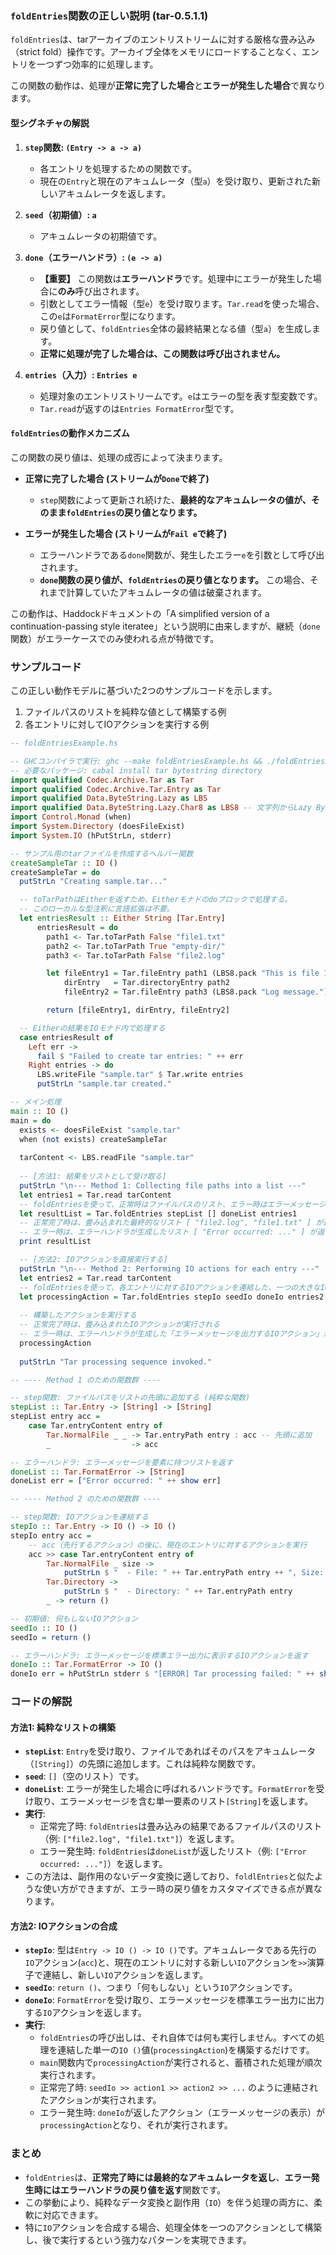 ### `foldEntries`関数の正しい説明 (tar-0.5.1.1)

`foldEntries`は、tarアーカイブのエントリストリームに対する厳格な畳み込み（strict fold）操作です。アーカイブ全体をメモリにロードすることなく、エントリを一つずつ効率的に処理します。

この関数の動作は、処理が**正常に完了した場合**と**エラーが発生した場合**で異なります。

#### 型シグネチャの解説

1.  **`step`関数: `(Entry -> a -> a)`**
    *   各エントリを処理するための関数です。
    *   現在の`Entry`と現在のアキュムレータ（型`a`）を受け取り、更新された新しいアキュムレータを返します。

2.  **`seed`（初期値）: `a`**
    *   アキュムレータの初期値です。

3.  **`done`（エラーハンドラ）: `(e -> a)`**
    *   **【重要】** この関数は**エラーハンドラ**です。処理中にエラーが発生した場合に**のみ**呼び出されます。
    *   引数としてエラー情報（型`e`）を受け取ります。`Tar.read`を使った場合、この`e`は`FormatError`型になります。
    *   戻り値として、`foldEntries`全体の最終結果となる値（型`a`）を生成します。
    *   **正常に処理が完了した場合は、この関数は呼び出されません。**

4.  **`entries`（入力）: `Entries e`**
    *   処理対象のエントリストリームです。`e`はエラーの型を表す型変数です。
    *   `Tar.read`が返すのは`Entries FormatError`型です。

#### `foldEntries`の動作メカニズム

この関数の戻り値は、処理の成否によって決まります。

*   **正常に完了した場合 (ストリームが`Done`で終了)**
    *   `step`関数によって更新され続けた、**最終的なアキュムレータの値が、そのまま`foldEntries`の戻り値となります。**

*   **エラーが発生した場合 (ストリームが`Fail e`で終了)**
    *   エラーハンドラである`done`関数が、発生したエラー`e`を引数として呼び出されます。
    *   **`done`関数の戻り値が、`foldEntries`の戻り値となります。** この場合、それまで計算していたアキュムレータの値は破棄されます。

この動作は、Haddockドキュメントの「A simplified version of a continuation-passing style iteratee」という説明に由来しますが、継続（`done`関数）がエラーケースでのみ使われる点が特徴です。

### サンプルコード

この正しい動作モデルに基づいた2つのサンプルコードを示します。

1.  ファイルパスのリストを純粋な値として構築する例
2.  各エントリに対してIOアクションを実行する例

```haskell
-- foldEntriesExample.hs

-- GHCコンパイラで実行: ghc --make foldEntriesExample.hs && ./foldEntriesExample
-- 必要なパッケージ: cabal install tar bytestring directory
import qualified Codec.Archive.Tar as Tar
import qualified Codec.Archive.Tar.Entry as Tar
import qualified Data.ByteString.Lazy as LBS
import qualified Data.ByteString.Lazy.Char8 as LBS8 -- 文字列からLazy ByteStringへの変換用
import Control.Monad (when)
import System.Directory (doesFileExist)
import System.IO (hPutStrLn, stderr)

-- サンプル用のtarファイルを作成するヘルパー関数
createSampleTar :: IO ()
createSampleTar = do
  putStrLn "Creating sample.tar..."

  -- toTarPathはEitherを返すため、Eitherモナドのdoブロックで処理する。
  -- このローカルな型注釈に言語拡張は不要。
  let entriesResult :: Either String [Tar.Entry]
      entriesResult = do
        path1 <- Tar.toTarPath False "file1.txt"
        path2 <- Tar.toTarPath True "empty-dir/"
        path3 <- Tar.toTarPath False "file2.log"

        let fileEntry1 = Tar.fileEntry path1 (LBS8.pack "This is file 1.")
            dirEntry   = Tar.directoryEntry path2
            fileEntry2 = Tar.fileEntry path3 (LBS8.pack "Log message.")

        return [fileEntry1, dirEntry, fileEntry2]

  -- Eitherの結果をIOモナド内で処理する
  case entriesResult of
    Left err ->
      fail $ "Failed to create tar entries: " ++ err
    Right entries -> do
      LBS.writeFile "sample.tar" $ Tar.write entries
      putStrLn "sample.tar created."

-- メイン処理
main :: IO ()
main = do
  exists <- doesFileExist "sample.tar"
  when (not exists) createSampleTar
  
  tarContent <- LBS.readFile "sample.tar"
  
  -- [方法1: 結果をリストとして受け取る]
  putStrLn "\n--- Method 1: Collecting file paths into a list ---"
  let entries1 = Tar.read tarContent
  -- foldEntriesを使って、正常時はファイルパスのリスト、エラー時はエラーメッセージを持つリストを返す
  let resultList = Tar.foldEntries stepList [] doneList entries1
  -- 正常完了時は、畳み込まれた最終的なリスト [ "file2.log", "file1.txt" ] が返る
  -- エラー時は、エラーハンドラが生成したリスト [ "Error occurred: ..." ] が返る
  print resultList

  -- [方法2: IOアクションを直接実行する]
  putStrLn "\n--- Method 2: Performing IO actions for each entry ---"
  let entries2 = Tar.read tarContent
  -- foldEntriesを使って、各エントリに対するIOアクションを連結した、一つの大きなIOアクションを構築する
  let processingAction = Tar.foldEntries stepIo seedIo doneIo entries2
  
  -- 構築したアクションを実行する
  -- 正常完了時は、畳み込まれたIOアクションが実行される
  -- エラー時は、エラーハンドラが生成した「エラーメッセージを出力するIOアクション」が実行される
  processingAction
  
  putStrLn "Tar processing sequence invoked."

-- ---- Method 1 のための関数群 ----

-- step関数: ファイルパスをリストの先頭に追加する (純粋な関数)
stepList :: Tar.Entry -> [String] -> [String]
stepList entry acc =
    case Tar.entryContent entry of
        Tar.NormalFile _ _ -> Tar.entryPath entry : acc -- 先頭に追加
        _                  -> acc

-- エラーハンドラ: エラーメッセージを要素に持つリストを返す
doneList :: Tar.FormatError -> [String]
doneList err = ["Error occurred: " ++ show err]

-- ---- Method 2 のための関数群 ----

-- step関数: IOアクションを連結する
stepIo :: Tar.Entry -> IO () -> IO ()
stepIo entry acc =
    -- acc（先行するアクション）の後に、現在のエントリに対するアクションを実行
    acc >> case Tar.entryContent entry of
        Tar.NormalFile _ size ->
            putStrLn $ "  - File: " ++ Tar.entryPath entry ++ ", Size: " ++ show size
        Tar.Directory ->
            putStrLn $ "  - Directory: " ++ Tar.entryPath entry
        _ -> return ()

-- 初期値: 何もしないIOアクション
seedIo :: IO ()
seedIo = return ()

-- エラーハンドラ: エラーメッセージを標準エラー出力に表示するIOアクションを返す
doneIo :: Tar.FormatError -> IO ()
doneIo err = hPutStrLn stderr $ "[ERROR] Tar processing failed: " ++ show err
```

### コードの解説

#### 方法1: 純粋なリストの構築
*   **`stepList`**: `Entry`を受け取り、ファイルであればそのパスをアキュムレータ（`[String]`）の先頭に追加します。これは純粋な関数です。
*   **`seed`**: `[]`（空のリスト）です。
*   **`doneList`**: エラーが発生した場合に呼ばれるハンドラです。`FormatError`を受け取り、エラーメッセージを含む単一要素のリスト`[String]`を返します。
*   **実行**:
    *   正常完了時: `foldEntries`は畳み込みの結果であるファイルパスのリスト（例: `["file2.log", "file1.txt"]`）を返します。
    *   エラー発生時: `foldEntries`は`doneList`が返したリスト（例: `["Error occurred: ..."]`）を返します。
*   この方法は、副作用のないデータ変換に適しており、`foldlEntries`と似たような使い方ができますが、エラー時の戻り値をカスタマイズできる点が異なります。

#### 方法2: IOアクションの合成
*   **`stepIo`**: 型は`Entry -> IO () -> IO ()`です。アキュムレータである先行の`IO`アクション(`acc`)と、現在のエントリに対する新しい`IO`アクションを`>>`演算子で連結し、新しい`IO`アクションを返します。
*   **`seedIo`**: `return ()`、つまり「何もしない」という`IO`アクションです。
*   **`doneIo`**: `FormatError`を受け取り、エラーメッセージを標準エラー出力に出力する`IO`アクションを返します。
*   **実行**:
    *   `foldEntries`の呼び出しは、それ自体では何も実行しません。すべての処理を連結した単一の`IO ()`値(`processingAction`)を構築するだけです。
    *   `main`関数内で`processingAction`が実行されると、蓄積された処理が順次実行されます。
    *   正常完了時: `seedIo >> action1 >> action2 >> ...` のように連結されたアクションが実行されます。
    *   エラー発生時: `doneIo`が返したアクション（エラーメッセージの表示）が`processingAction`となり、それが実行されます。

### まとめ

*   `foldEntries`は、**正常完了時には最終的なアキュムレータを返し**、**エラー発生時にはエラーハンドラの戻り値を返す**関数です。
*   この挙動により、純粋なデータ変換と副作用（`IO`）を伴う処理の両方に、柔軟に対応できます。
*   特に`IO`アクションを合成する場合、処理全体を一つのアクションとして構築し、後で実行するという強力なパターンを実現できます。
